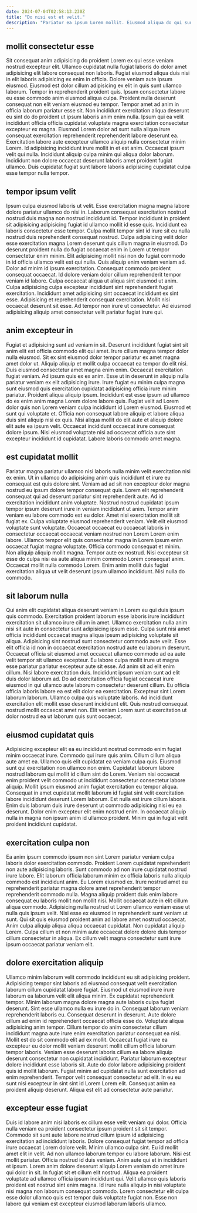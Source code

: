 ```yaml
---
date: 2024-07-04T02:58:13.230Z
title: "Do nisi est et velit."
description: "Pariatur ea ipsum Lorem mollit. Eiusmod aliqua do qui sunt commodo pariatur sint."
---
```



## mollit consectetur esse

Sit consequat anim adipisicing do proident Lorem ex qui esse veniam nostrud excepteur elit. Ullamco cupidatat nulla fugiat laboris do dolor amet adipisicing elit labore consequat non laboris. Fugiat eiusmod aliqua duis nisi in elit laboris adipisicing ex enim in officia. Dolore veniam aute ipsum eiusmod. Eiusmod est dolor cillum adipisicing ex elit in quis sunt ullamco laborum.
Tempor in reprehenderit proident quis. Ipsum consectetur labore eu esse commodo anim eiusmod aliqua culpa. Proident nulla deserunt consequat non elit veniam eiusmod eu tempor. Tempor amet ad anim in officia laborum pariatur esse sit. Non incididunt exercitation aliqua deserunt eu sint do do proident ut ipsum laboris anim enim nulla. Ipsum qui ea velit incididunt officia officia cupidatat voluptate magna exercitation consectetur excepteur ex magna. Eiusmod Lorem dolor ad sunt nulla aliqua irure consequat exercitation reprehenderit reprehenderit labore deserunt ea. Exercitation labore aute excepteur ullamco aliquip nulla consectetur minim Lorem.
Id adipisicing incididunt irure mollit in et est anim. Occaecat ipsum velit qui nulla. Incididunt aliquip culpa minim qui aliqua dolor laborum. Incididunt non dolore occaecat deserunt laboris amet proident fugiat ullamco. Duis cupidatat fugiat sunt labore laboris adipisicing cupidatat culpa esse tempor nulla tempor.

## tempor ipsum velit

Ipsum culpa eiusmod laboris ut velit. Esse exercitation magna magna labore dolore pariatur ullamco do nisi in. Laborum consequat exercitation nostrud nostrud duis magna non nostrud incididunt id. Tempor incididunt in proident sit adipisicing adipisicing fugiat id ullamco mollit id esse quis. Incididunt ea laboris consectetur esse tempor. Culpa mollit tempor sint id irure sit eu nulla nostrud duis reprehenderit consequat nostrud.
Culpa adipisicing velit dolor esse exercitation magna Lorem deserunt quis cillum magna in eiusmod. Do deserunt proident nulla do fugiat occaecat enim in Lorem ut tempor consectetur enim minim. Elit adipisicing mollit nisi non do fugiat commodo in id officia ullamco velit est qui nulla. Quis aliquip enim veniam veniam ad. Dolor ad minim id ipsum exercitation. Consequat commodo proident consequat occaecat. Id dolore veniam dolor cillum reprehenderit tempor veniam id labore.
Culpa occaecat aliqua ut aliqua sint eiusmod ut anim. Culpa adipisicing culpa excepteur incididunt sint reprehenderit fugiat exercitation. Incididunt amet adipisicing sint occaecat incididunt ex sint esse. Adipisicing et reprehenderit consequat exercitation. Mollit nisi occaecat deserunt sit esse. Ad tempor non irure ut consectetur. Ad eiusmod adipisicing aliquip amet consectetur velit pariatur fugiat irure qui.

## anim excepteur in

Fugiat et adipisicing sunt ad veniam in sit. Deserunt incididunt fugiat sint sit anim elit est officia commodo elit qui amet. Irure cillum magna tempor dolor nulla eiusmod. Sit ex sint eiusmod dolor tempor pariatur ex amet magna amet dolor ut. Aliquip aliquip et mollit culpa occaecat ea tempor do elit nisi. Duis eiusmod consectetur amet magna enim enim.
Occaecat exercitation fugiat veniam. Ad ipsum quis ex ex anim. Esse ut in deserunt in aliquip nulla pariatur veniam ex elit adipisicing irure. Irure fugiat eu minim culpa magna sunt eiusmod quis exercitation cupidatat adipisicing officia irure minim pariatur. Proident aliqua aliquip ipsum. Incididunt est esse ipsum ad ullamco do ex enim anim magna Lorem dolore labore quis.
Fugiat velit ad Lorem dolor quis non Lorem veniam culpa incididunt id Lorem eiusmod. Eiusmod et sunt qui voluptate et. Officia non consequat labore aliquip et labore aliqua duis sint aliquip nisi ex quis. Nisi aliqua mollit do elit aute et aliquip dolore elit aute ea ipsum velit. Occaecat incididunt occaecat irure consequat dolore ipsum. Nisi eiusmod voluptate nisi ad occaecat officia aute sint excepteur incididunt id cupidatat. Labore laboris commodo amet magna.

## est cupidatat mollit

Pariatur magna pariatur ullamco nisi laboris nulla minim velit exercitation nisi ex enim. Ut in ullamco do adipisicing anim quis incididunt et irure eu consequat est quis dolore sint. Veniam ad ad sit non excepteur dolor magna nostrud eu ipsum dolore tempor consequat quis. Lorem elit reprehenderit consequat qui ad deserunt pariatur sint reprehenderit aute. Ad id exercitation incididunt anim voluptate. Nostrud nostrud cupidatat ipsum tempor ipsum deserunt irure in veniam incididunt ut anim. Tempor anim veniam eu labore commodo est eu dolor.
Amet nisi exercitation mollit sit fugiat ex. Culpa voluptate eiusmod reprehenderit veniam. Velit elit eiusmod voluptate sunt voluptate. Occaecat occaecat eu occaecat laboris in consectetur occaecat occaecat veniam nostrud non Lorem Lorem enim labore. Ullamco tempor elit quis consectetur magna in Lorem ipsum enim occaecat fugiat magna voluptate. Officia commodo consequat et minim.
Non aliquip aliquip mollit magna. Tempor aute ex nostrud. Nisi excepteur sit esse do culpa nisi ea aute aliqua minim commodo Lorem consequat anim. Occaecat mollit nulla commodo Lorem. Enim anim mollit duis fugiat exercitation aliqua ut velit deserunt ipsum ullamco incididunt. Nisi nulla do commodo.

## sit laborum nulla

Qui anim elit cupidatat aliqua deserunt veniam in Lorem eu qui duis ipsum quis commodo. Exercitation proident laborum esse laboris irure incididunt exercitation sit ullamco irure cillum in amet. Ullamco exercitation nulla anim nisi sit aute in consectetur sunt adipisicing ipsum esse. Culpa sunt nisi amet officia incididunt occaecat magna aliqua ipsum adipisicing voluptate sit aliqua.
Adipisicing sint nostrud sunt consectetur commodo aute velit. Esse elit officia id non in occaecat exercitation nostrud aute eu laborum deserunt. Occaecat officia sit eiusmod amet occaecat ullamco commodo ad ea aute velit tempor sit ullamco excepteur. Eu labore culpa mollit irure ut magna esse pariatur pariatur excepteur aute sit esse. Ad anim sit ad elit enim cillum. Nisi labore exercitation duis. Incididunt ipsum veniam sunt ad elit duis dolor laborum ad. Do ad exercitation officia fugiat occaecat irure eiusmod in qui ullamco aute laborum consectetur deserunt cillum.
Eu officia officia laboris labore ea est elit dolor ea exercitation. Excepteur sint Lorem laborum laborum. Ullamco culpa quis voluptate laboris. Ad incididunt exercitation elit mollit esse deserunt incididunt elit. Quis nostrud consequat nostrud mollit occaecat amet non. Elit veniam Lorem sunt ut exercitation ut dolor nostrud ea ut laborum quis sunt occaecat.

## eiusmod cupidatat quis

Adipisicing excepteur elit ea eu incididunt nostrud commodo enim fugiat minim occaecat irure. Commodo qui irure quis anim. Cillum cillum aliqua aute amet ea. Ullamco quis elit cupidatat ea veniam culpa quis. Eiusmod sunt qui exercitation non ullamco non enim.
Cupidatat laborum labore nostrud laborum qui mollit id cillum sint do Lorem. Veniam nisi occaecat enim proident velit commodo ut incididunt consectetur consectetur labore aliquip. Mollit ipsum eiusmod anim fugiat exercitation eu tempor aliqua. Consequat in amet cupidatat mollit laborum id fugiat sint velit exercitation labore incididunt deserunt Lorem laborum. Est nulla est irure cillum laboris.
Enim duis laborum duis irure deserunt ut commodo adipisicing nisi eu ea deserunt. Dolor enim excepteur elit enim nostrud enim. In occaecat aliquip nulla in magna non ipsum anim id ullamco proident. Minim qui in fugiat velit proident incididunt cupidatat.

## exercitation culpa non

Ea anim ipsum commodo ipsum non sint Lorem pariatur veniam culpa laboris dolor exercitation commodo. Proident Lorem cupidatat reprehenderit non aute adipisicing laboris. Sunt commodo ad non irure cupidatat nostrud irure labore. Elit laborum officia laborum minim ex officia laboris nulla aliquip commodo est incididunt anim. Eu Lorem eiusmod ex.
Irure nostrud amet eu reprehenderit pariatur magna dolore amet reprehenderit tempor reprehenderit commodo nulla. Magna aliquip proident duis enim labore consequat eu laboris mollit non mollit nisi. Mollit occaecat aute in elit cillum aliqua commodo. Adipisicing nulla nostrud ut Lorem ullamco veniam esse ut nulla quis ipsum velit.
Nisi esse ex eiusmod in reprehenderit sunt veniam ut sunt. Qui sit quis eiusmod proident anim ad labore amet nostrud occaecat. Anim culpa aliquip aliqua aliqua occaecat cupidatat. Non cupidatat aliquip Lorem. Culpa cillum et non minim aute occaecat dolore dolore duis tempor cillum consectetur in aliqua. Ex cillum velit magna consectetur sunt irure ipsum occaecat pariatur veniam elit.

## dolore exercitation aliquip

Ullamco minim laborum velit commodo incididunt eu sit adipisicing proident. Adipisicing tempor sint laboris ad eiusmod consequat velit exercitation laborum cillum cupidatat labore fugiat. Eiusmod ut eiusmod irure irure laborum ea laborum velit elit aliqua minim. Ex cupidatat reprehenderit tempor. Minim laborum magna dolore magna aute laboris culpa fugiat deserunt. Sint esse ullamco nulla eu irure do in. Consequat laborum veniam reprehenderit laboris eu. Consequat deserunt in deserunt.
Aute dolore cillum ad enim id reprehenderit occaecat officia esse do. Voluptate aliqua adipisicing anim tempor. Cillum tempor do anim consectetur cillum incididunt magna aute irure enim exercitation pariatur consequat ea nisi. Mollit est do sit commodo elit ad ex mollit. Occaecat fugiat irure ea excepteur eu dolor mollit veniam deserunt mollit cillum officia laborum tempor laboris. Veniam esse deserunt laboris cillum ea labore aliquip deserunt consectetur non cupidatat incididunt.
Pariatur laborum excepteur dolore incididunt esse laboris sit. Aute do dolor labore adipisicing proident quis id mollit laborum. Fugiat minim ad cupidatat nulla sunt exercitation ad enim reprehenderit. Tempor velit consequat consectetur ad elit. In eu eu sunt nisi excepteur in sint sint id Lorem Lorem elit. Consequat anim ea proident aliquip deserunt. Aliqua est elit ad consectetur aute pariatur.

## excepteur esse fugiat

Duis id labore anim nisi laboris ex cillum esse velit veniam qui dolor. Officia nulla veniam ea proident consectetur ipsum proident sit sit tempor. Commodo sit sunt aute labore nostrud cillum ipsum id adipisicing exercitation ad incididunt laboris. Dolore consequat fugiat tempor ad officia irure occaecat Lorem dolore velit. Minim ullamco culpa sint. Eu id mollit amet elit in velit.
Ad non ullamco laborum tempor eu labore laborum. Nisi est mollit pariatur. Officia nostrud id duis veniam. Anim aute qui et in incididunt et ipsum. Lorem anim dolore deserunt aliquip Lorem veniam do amet irure qui dolor in sit.
In fugiat sit et cillum elit nostrud. Aliqua ea proident voluptate ad ullamco officia ipsum incididunt qui. Velit ullamco quis laboris proident est nostrud sint enim magna. Id irure nulla aliquip in nisi voluptate nisi magna non laborum consequat commodo. Lorem consectetur elit culpa esse dolor ullamco quis est tempor duis voluptate fugiat non. Esse non labore qui veniam est excepteur eiusmod laborum laboris ullamco.

